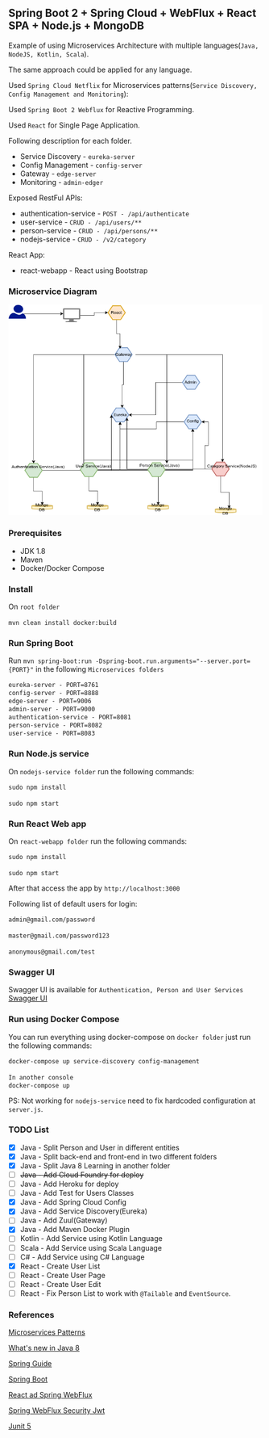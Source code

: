 ## Spring Boot 2 + Spring Cloud + WebFlux + React SPA + Node.js + MongoDB

Example of using Microservices Architecture with multiple languages(`Java, NodeJS, Kotlin, Scala`).

The same approach could be applied for any language.

Used `Spring Cloud Netflix` for Microservices patterns(`Service Discovery, Config Management and Monitoring`):

Used `Spring Boot 2 Webflux` for Reactive Programming.

Used `React` for Single Page Application.

Following description for each folder.

 * Service Discovery - `eureka-server`
 * Config Management - `config-server`
 * Gateway - `edge-server`
 * Monitoring - `admin-edger`
 
Exposed RestFul APIs:
  * authentication-service - `POST - /api/authenticate`
  * user-service - `CRUD - /api/users/**`
  * person-service - `CRUD - /api/persons/**`
  * nodejs-service - `CRUD - /v2/category`

React App:
 * react-webapp - React using Bootstrap

### Microservice Diagram
 
![Microservice Architecture](Microservice.png?raw=true "Microservice Architecture") 

### Prerequisites
 * JDK 1.8
 * Maven
 * Docker/Docker Compose

### Install

On `root folder`

`mvn clean install docker:build`

### Run Spring Boot

Run `mvn spring-boot:run -Dspring-boot.run.arguments="--server.port={PORT}"` in the following `Microservices folders`

```
eureka-server - PORT=8761
config-server - PORT=8888
edge-server - PORT=9006
admin-server - PORT=9000
authentication-service - PORT=8081
person-service - PORT=8082
user-service - PORT=8083
```

### Run Node.js service

On `nodejs-service folder` run the following commands:

```
sudo npm install

sudo npm start
```

### Run React Web app

On `react-webapp folder` run the following commands:

```
sudo npm install

sudo npm start
```

After that access the app by `http://localhost:3000`

Following list of default users for login:

```
admin@gmail.com/password

master@gmail.com/password123

anonymous@gmail.com/test
```

### Swagger UI

Swagger UI is available for `Authentication, Person and User Services`
[Swagger UI](http://localhost:{PORT}/swagger-ui.html)

### Run using Docker Compose

You can run everything using docker-compose on `docker folder` just run the following commands:

```
docker-compose up service-discovery config-management

In another console
docker-compose up
```
PS: Not working for `nodejs-service` need to fix hardcoded configuration at `server.js`.

### TODO List

* [X] Java - Split Person and User in different entities
* [X] Java - Split back-end and front-end in two different folders
* [X] Java - Split Java 8 Learning in another folder
* [ ] ~~Java - Add Cloud Foundry for deploy~~
* [ ] Java - Add Heroku for deploy
* [ ] Java - Add Test for Users Classes
* [X] Java - Add Spring Cloud Config
* [X] Java - Add Service Discovery(Eureka)
* [ ] Java - Add Zuul(Gateway)
* [X] Java - Add Maven Docker Plugin
* [ ] Kotlin - Add Service using Kotlin Language
* [ ] Scala - Add Service using Scala Language
* [ ] C# - Add Service using C# Language
* [X] React - Create User List
* [ ] React - Create User Page
* [ ] React - Create User Edit
* [ ] React - Fix Person List to work with `@Tailable` and `EventSource`.

### References
[Microservices Patterns](https://microservices.io)

[What's new in Java 8](https://leanpub.com/whatsnewinjava8/read)

[Spring Guide](https://spring.io/guides)

[Spring Boot](https://start.spring.io)

[React ad Spring WebFlux](https://developer.okta.com/blog/2018/09/25/spring-webflux-websockets-react)

[Spring WebFlux Security Jwt](https://github.com/raphaelDL/spring-webflux-security-jwt)

[Junit 5](https://medium.com/@GalletVictor/migration-from-junit-4-to-junit-5-d8fe38644abe)
